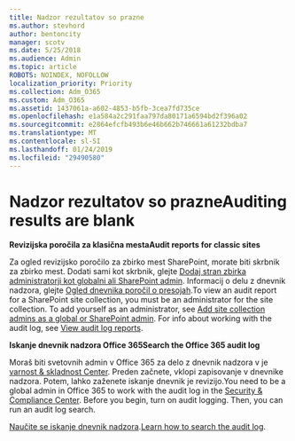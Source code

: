 ```yaml
---
title: Nadzor rezultatov so prazne
ms.author: stevhord
author: bentoncity
manager: scotv
ms.date: 5/25/2018
ms.audience: Admin
ms.topic: article
ROBOTS: NOINDEX, NOFOLLOW
localization_priority: Priority
ms.collection: Adm_O365
ms.custom: Adm_O365
ms.assetid: 1437061a-a602-4853-b5fb-3cea7fd735ce
ms.openlocfilehash: e1a584a2c291faa797da80171a6594bd2f396a02
ms.sourcegitcommit: e2864efcfb493b6e46b662b746661a61232bdba7
ms.translationtype: MT
ms.contentlocale: sl-SI
ms.lasthandoff: 01/24/2019
ms.locfileid: "29490580"
---
```

# <a name="auditing-results-are-blank"></a><span data-ttu-id="c042a-102">Nadzor rezultatov so prazne</span><span class="sxs-lookup"><span data-stu-id="c042a-102">Auditing results are blank</span></span>

 <span data-ttu-id="c042a-103">**Revizijska poročila za klasična mesta**</span><span class="sxs-lookup"><span data-stu-id="c042a-103">**Audit reports for classic sites**</span></span>
  
<span data-ttu-id="c042a-p101">Za ogled revizijsko poročilo za zbirko mest SharePoint, morate biti skrbnik za zbirko mest. Dodati sami kot skrbnik, glejte [Dodaj stran zbirka administratorji kot globalni ali SharePoint admin](https://go.microsoft.com/fwlink/?linkid=869390). Informacij o delu z dnevnik nadzora, glejte [Ogled dnevnika poročil o presojah](https://go.microsoft.com/fwlink/?linkid=395237).</span><span class="sxs-lookup"><span data-stu-id="c042a-p101">To view an audit report for a SharePoint site collection, you must be an administrator for the site collection. To add yourself as an administrator, see [Add site collection admins as a global or SharePoint admin](https://go.microsoft.com/fwlink/?linkid=869390). For info about working with the audit log, see [View audit log reports](https://go.microsoft.com/fwlink/?linkid=395237).</span></span> 
  
 <span data-ttu-id="c042a-106">**Iskanje dnevnik nadzora Office 365**</span><span class="sxs-lookup"><span data-stu-id="c042a-106">**Search the Office 365 audit log**</span></span>
  
<span data-ttu-id="c042a-p102">Moraš biti svetovnih admin v Office 365 za delo z dnevnik nadzora v je [varnost &amp; skladnost Center](https://protection.office.com). Preden začnete, vklopi zapisovanje v dnevnike nadzora. Potem, lahko zaženete iskanje dnevnik je revizijo.</span><span class="sxs-lookup"><span data-stu-id="c042a-p102">You need to be a global admin in Office 365 to work with the audit log in the [Security &amp; Compliance Center](https://protection.office.com). Before you begin, turn on audit logging. Then, you can run an audit log search.</span></span> 
  
<span data-ttu-id="c042a-110">[Naučite se iskanje dnevnik nadzora](https://go.microsoft.com/fwlink/?linkid=708432).</span><span class="sxs-lookup"><span data-stu-id="c042a-110">[Learn how to search the audit log](https://go.microsoft.com/fwlink/?linkid=708432).</span></span>
  

